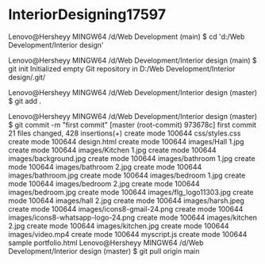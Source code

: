 # InteriorDesigning17597

Lenovo@Hersheyy MINGW64 /d/Web Development (main)
$ cd 'd:/Web Development/Interior design'

Lenovo@Hersheyy MINGW64 /d/Web Development/Interior design (main)
$ git init
Initialized empty Git repository in D:/Web Development/Interior design/.git/

Lenovo@Hersheyy MINGW64 /d/Web Development/Interior design (master)
$ git add .

Lenovo@Hersheyy MINGW64 /d/Web Development/Interior design (master)
$ git commit -m "first commit"
[master (root-commit) 973678c] first commit
 21 files changed, 428 insertions(+)
 create mode 100644 css/styles.css
 create mode 100644 design.html
 create mode 100644 images/Hall 1.jpg
 create mode 100644 images/Kitchen 1.jpg
 create mode 100644 images/background.jpg
 create mode 100644 images/bathroom 1.jpg
 create mode 100644 images/bathroom 2.jpg
 create mode 100644 images/bathroom.jpg
 create mode 100644 images/bedroom 1.jpg
 create mode 100644 images/bedroom 2.jpg
 create mode 100644 images/bedroom.jpg
 create mode 100644 images/flg_logo11303.jpg
 create mode 100644 images/hall 2.jpg
 create mode 100644 images/harsh.jpeg
 create mode 100644 images/icons8-gmail-24.png
 create mode 100644 images/icons8-whatsapp-logo-24.png
 create mode 100644 images/kitchen 2.jpg
 create mode 100644 images/kitchen.jpg
 create mode 100644 images/video.mp4
 create mode 100644 myscript.js
 create mode 100644 sample portfolio.html
Lenovo@Hersheyy MINGW64 /d/Web Development/Interior design (master)
$ git pull origin main
